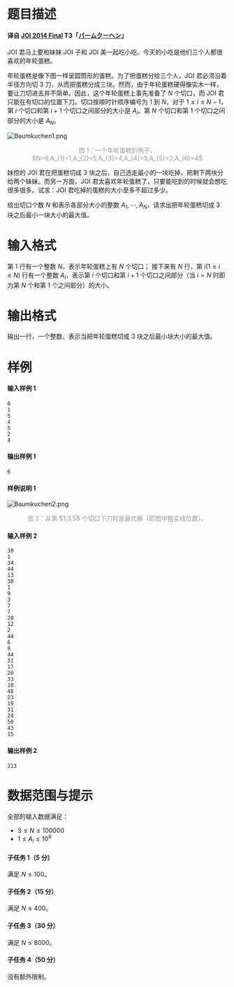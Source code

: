 
# 题目描述

#### 译自 [JOI 2014 Final](https://www.ioi-jp.org/joi/2013/2014-ho/index.html) T3「[バームクーヘン](https://www.ioi-jp.org/joi/2013/2014-ho/2014-ho.pdf)」

JOI 君马上要和妹妹 JOI 子和 JOI 美一起吃小吃。今天的小吃是他们三个人都很喜欢的年轮蛋糕。

年轮蛋糕是像下图一样呈圆筒形的蛋糕。为了把蛋糕分给三个人，JOI 君必须沿着半径方向切 $3$ 刀，从而把蛋糕分成三块。然而，由于年轮蛋糕硬得像实木一样，要让刀切进去并不简单。因此，这个年轮蛋糕上事先准备了 $N$ 个切口，而 JOI 君只能在有切口的位置下刀。切口按顺时针顺序编号为 $1$ 到 $N$，对于 $1\le i\le N-1$，第 $i$ 个切口和第 $i+1$ 个切口之间部分的大小是 $A_{i}$。第 $N$ 个切口和第 $1$ 个切口之间部分的大小是 $A_{N}$。

![Baumkuchen1.png](/source/loj/2758/img/aHR0cHM6Ly9sb2otaW1nLnVweXVuLm1lbmNpLm1lbXNldDAuY24vMjAxOS8wMi8yNC81YzcyNDQxM2IyZWQxLnBuZw==.png)
<div style='text-align: center; color: #999'> 图 1：一个年轮蛋糕的例子，$N=6,A_{1}=1,A_{2}=5,A_{3}=4,A_{4}=5,A_{5}=2,A_{6}=4$ </div> 

妹控的 JOI 君在把蛋糕切成 $3$ 块之后，自己选走最小的一块吃掉，把剩下两块分给两个妹妹。而另一方面，JOI 君太喜欢年轮蛋糕了，只要能吃到的时候就会想吃很多很多。试求：JOI 君吃掉的蛋糕的大小至多不超过多少。

给出切口个数 $N$ 和表示各部分大小的整数 $A_{1},\cdots ,A_{N}$，请求出把年轮蛋糕切成 $3$ 块之后最小一块大小的最大值。

# 输入格式

第 $1$ 行有一个整数 $N$，表示年轮蛋糕上有 $N$ 个切口；
接下来有 $N$ 行，第 $i(1\le i\le N)$ 行有一个整数 $A_{i}$，表示第 $i$ 个切口和第 $i+1$ 个切口之间部分（当 $i=N$ 时即为第 $N$ 个和第 $1$ 个之间部分）的大小。

# 输出格式

输出一行，一个整数，表示当把年轮蛋糕切成 $3$ 块之后最小块大小的最大值。

# 样例

#### 输入样例 1
```plain
6
1
5
4
5
2
4
```

#### 输出样例 1
```plain
6
```

#### 样例说明 1

![Baumkuchen2.png](/source/loj/2758/img/aHR0cHM6Ly9sb2otaW1nLnVweXVuLm1lbmNpLm1lbXNldDAuY24vMjAxOS8wMi8yNC81YzcyNDQxNzBlOGI5LnBuZw==.png)
<div style='text-align: center; color: #999'> 图 2：从第 $1,3,5$ 个切口下刀时是最优解（即图中粗实线位置）。</div> 

#### 输入样例 2
```plain
30
1
34
44
13
30
1
9
3
7
7
20
12
2
44
6
9
44
31
17
20
33
18
48
23
19
31
24
50
43
15
```

#### 输出样例 2
```plain
213
```

# 数据范围与提示

全部的输入数据满足：

- $3\le N\le 100000$
- $1\le A_{i}\le 10^{9}$

#### 子任务 1（$5$ 分）

满足 $N\le 100$。

#### 子任务 2（$15$ 分）

满足 $N\le 400$。

#### 子任务 3（$30$ 分）

满足 $N\le 8000$。

#### 子任务 4（$50$ 分）

没有额外限制。

